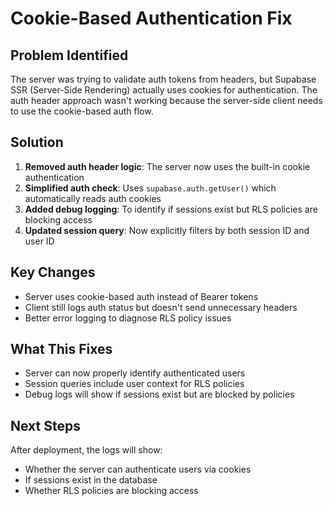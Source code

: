 # Cookie-Based Authentication Fix

## Problem Identified
The server was trying to validate auth tokens from headers, but Supabase SSR (Server-Side Rendering) actually uses cookies for authentication. The auth header approach wasn't working because the server-side client needs to use the cookie-based auth flow.

## Solution
1. **Removed auth header logic**: The server now uses the built-in cookie authentication
2. **Simplified auth check**: Uses `supabase.auth.getUser()` which automatically reads auth cookies
3. **Added debug logging**: To identify if sessions exist but RLS policies are blocking access
4. **Updated session query**: Now explicitly filters by both session ID and user ID

## Key Changes
- Server uses cookie-based auth instead of Bearer tokens
- Client still logs auth status but doesn't send unnecessary headers
- Better error logging to diagnose RLS policy issues

## What This Fixes
- Server can now properly identify authenticated users
- Session queries include user context for RLS policies
- Debug logs will show if sessions exist but are blocked by policies

## Next Steps
After deployment, the logs will show:
- Whether the server can authenticate users via cookies
- If sessions exist in the database
- Whether RLS policies are blocking access